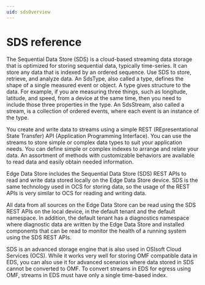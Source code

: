 ```yaml
---
uid: sdsOverview
---
```


# SDS reference

The Sequential Data Store (SDS) is a cloud-based streaming data storage that is optimized for storing sequential data, typically time-series. It can store any data that is indexed by an ordered sequence. Use SDS to store, retrieve, and analyze data. An SdsType, also called a type, defines the shape of a single measured event or object. A type gives structure to the data. For example, if you are measuring three things, such as longitude, latitude, and speed, from a device at the same time, then you need to include those three properties in the type. An SdsStream, also called a stream, is a collection of ordered events, where each event is an instance of the type.

You create and write data to streams using a simple REST (REpresentational State Transfer) API (Application Programming Interface). You can use the streams to store simple or complex data types to suit your application needs. You can define simple or complex indexes to arrange and relate your data. An assortment of methods with customizable behaviors are available to read data and easily obtain needed information.

Edge Data Store includes the Sequential Data Store (SDS) REST APIs to read and write data stored locally on the Edge Data Store device. SDS is the same technology used in OCS for storing data, so the usage of the REST APIs is very similar to OCS for reading and writing data.

All data from all sources on the Edge Data Store can be read using the SDS REST APIs on the local device, in the default tenant and the default namespace. In addition, the default tenant has a diagnostics namespace where diagnostic data are written by the Edge Data Store and installed components that can be read to monitor the health of a running system using the SDS REST APIs.

SDS is an advanced storage engine that is also used in OSIsoft Cloud Services (OCS). While it works very well for storing OMF compatible data in EDS, you can also use it for advanced scenarios where data stored in SDS cannot be converted to OMF. To convert streams in EDS for egress using OMF, streams in EDS must have only a single time-based index.
